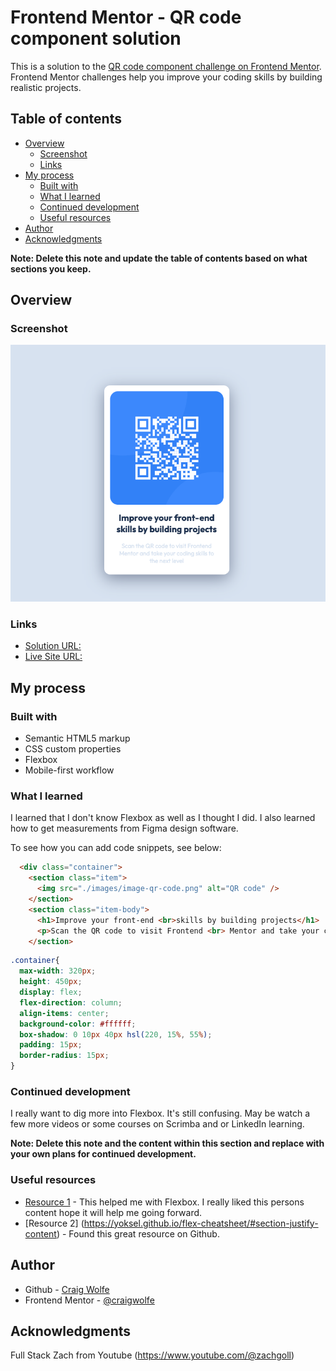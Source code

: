 # Frontend Mentor - QR code component solution

This is a solution to the [QR code component challenge on Frontend Mentor](https://www.frontendmentor.io/challenges/qr-code-component-iux_sIO_H). Frontend Mentor challenges help you improve your coding skills by building realistic projects. 

## Table of contents

- [Overview](#overview)
  - [Screenshot](#screenshot)
  - [Links](#links)
- [My process](#my-process)
  - [Built with](#built-with)
  - [What I learned](#what-i-learned)
  - [Continued development](#continued-development)
  - [Useful resources](#useful-resources)
- [Author](#author)
- [Acknowledgments](#acknowledgments)

**Note: Delete this note and update the table of contents based on what sections you keep.**

## Overview

### Screenshot

![](./images/screenshot.png)


### Links 
- [Solution URL:](https://www.frontendmentor.io/solutions/qr-code-component-solution-n3Be02hkGh)
- [Live Site URL:](https://craigwolfe.github.io/QR-code-component-challenge/)

## My process

### Built with

- Semantic HTML5 markup
- CSS custom properties
- Flexbox
- Mobile-first workflow


### What I learned

I learned that I don't know Flexbox as well as I thought I did. I also learned how to get measurements from Figma design software.

To see how you can add code snippets, see below:

```html
  <div class="container">
    <section class="item">
      <img src="./images/image-qr-code.png" alt="QR code" />
    </section>
    <section class="item-body">
      <h1>Improve your front-end <br>skills by building projects</h1>
      <p>Scan the QR code to visit Frontend <br> Mentor and take your coding skills to <br> the next level</p>
    </section>
```
```css
.container{
  max-width: 320px;
  height: 450px;
  display: flex;
  flex-direction: column;
  align-items: center;
  background-color: #ffffff;
  box-shadow: 0 10px 40px hsl(220, 15%, 55%);
  padding: 15px;
  border-radius: 15px;
}
```
### Continued development

I really want to dig more into Flexbox. It's still confusing. May be watch a few more videos or some courses on Scrimba and or LinkedIn learning.

**Note: Delete this note and the content within this section and replace with your own plans for continued development.**

### Useful resources

- [Resource 1](https://www.youtube.com/watch?v=jQr-bM6-XTc&t=21271s) - This helped me with Flexbox. I really liked this persons content hope it will help me going forward.
- [Resource 2] (https://yoksel.github.io/flex-cheatsheet/#section-justify-content) - Found this great resource on Github.

## Author

- Github - [Craig Wolfe](https://github.com/craigwolfe)
- Frontend Mentor - [@craigwolfe](https://www.frontendmentor.io/profile/craigwolfe)



## Acknowledgments
Full Stack Zach from Youtube (https://www.youtube.com/@zachgoll)
